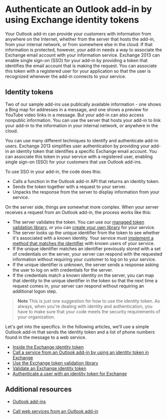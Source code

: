 
# Authenticate an Outlook add-in by using Exchange identity tokens

Your Outlook add-in can provide your customers with information from anywhere on the Internet, whether from the server that hosts the add-in, from your internal network, or from somewhere else in the cloud. If that information is protected, however, your add-in needs a way to associate the Exchange email account with your information service. Exchange 2013 can enable single sign-on (SSO) for your add-in by providing a token that identifies the email account that is making the request. You can associate this token with a registered user for your application so that the user is recognized whenever the add-in connects to your service.

## Identity tokens


Two of our sample add-ins use publically available information - one shows a Bing map for addresses in a message, and one shows a preview for YouTube video links in a message. But your add-in can also access nonpublic information. You can use the server that hosts your add-in to link your add-in to the information in your internal network, or anywhere in the cloud.

You can use many different techniques to identify and authenticate add-in users. Exchange 2013 simplifies user authentication by providing your add-in an identity token that identifies a specific Exchange email account. You can associate this token in your service with a registered user, enabling single sign-on (SSO) for your customers that use Outlook add-ins. 

To use SSO in your add-in, the code does this:


* Calls a function in the Outlook add-in API that returns an identity token.
* Sends the token together with a request to your server.
* Unpacks the response from the server to display information from your service.
    
On the server side, things are somewhat more complex. When your server receives a request from an Outlook add-in, the process works like this:

* The server validates the token. You can use our [managed token validation library](http://msdn.microsoft.com/en-us/library/f7f4813a-3b2d-47bb-bf93-71b64620a56b%28Office.15%29.aspx), or you can [create your own library](http://msdn.microsoft.com/en-us/library/8503a3e8-458a-4a4e-9e95-65cd7bb1954d%28Office.15%29.aspx) for your service.
* The server looks up the unique identifier from the token to see whether it's associated with a known identity. Your service must [implement a method that matches the identifier](http://msdn.microsoft.com/en-us/library/bb28ca39-1780-4162-a899-7be5825beb8e%28Office.15%29.aspx) with known users of your service.
* If the unique identifier matches an identifier previously stored with a set of credentials on the server, your server can respond with the requested information without requiring your customer to log on to your service.
* If the unique identifier is unknown, the server sends a response asking the user to log on with credentials for the server.
* If the credentials match a known identity on the server, you can map that identity to the unique identifier in the token so that the next time a request comes in, your server can respond without requiring an additional logon step.

 >**Note**  This is just one suggestion for how to use the identity token. As always, when you're dealing with identity and authentication, you have to make sure that your code meets the security requirements of your organization.

Let's get into the specifics. In the following articles, we'll use a simple Outlook add-in that sends the identity token and a list of phone numbers found in the message to a web service. 

- [Inside the Exchange identity token](../outlook/inside-the-identity-token.md)
- [Call a service from an Outlook add-in by using an identity token in Exchange](../outlook/call-a-service-by-using-an-identity-token.md)
- [Use the Exchange token validation library](../outlook/use-the-token-validation-library.md)
- [Validate an Exchange identity token](../outlook/)
- [Authenticate a user with an identity token for Exchange](../outlook/validate-an-identity-token.md)


## Additional resources



- [Outlook add-ins](../outlook/outlook-add-ins.md)
    
- [Call web services from an Outlook add-in](../outlook/web-services.md)
    


